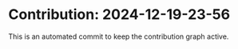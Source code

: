 # Contribution: 2024-12-19-23-56
This is an automated commit to keep the contribution graph active.
